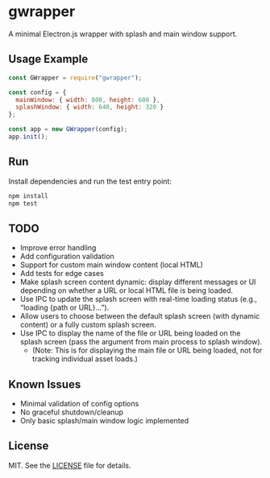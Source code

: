 # gwrapper

A minimal Electron.js wrapper with splash and main window support.

## Usage Example

```js
const GWrapper = require("gwrapper");

const config = {
  mainWindow: { width: 800, height: 600 },
  splashWindow: { width: 640, height: 320 }
};

const app = new GWrapper(config);
app.init();
```

## Run

Install dependencies and run the test entry point:

```bash
npm install
npm test
```

## TODO
- Improve error handling
- Add configuration validation
- Support for custom main window content (local HTML)
- Add tests for edge cases
- Make splash screen content dynamic: display different messages or UI depending on whether a URL or local HTML file is being loaded.
- Use IPC to update the splash screen with real-time loading status (e.g., “loading {path or URL}…”).
- Allow users to choose between the default splash screen (with dynamic content) or a fully custom splash screen.
- Use IPC to display the name of the file or URL being loaded on the splash screen (pass the argument from main process to splash window).
  - (Note: This is for displaying the main file or URL being loaded, not for tracking individual asset loads.)

## Known Issues
- Minimal validation of config options
- No graceful shutdown/cleanup
- Only basic splash/main window logic implemented

## License

MIT. See the [LICENSE](LICENSE) file for details.
